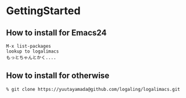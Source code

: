# GettingStarted
## How to install for Emacs24

    M-x list-packages
    lookup to logalimacs
    もっとちゃんとかく....

## How to install for otherwise


    % git clone https://yuutayamada@github.com/logaling/logalimacs.git

